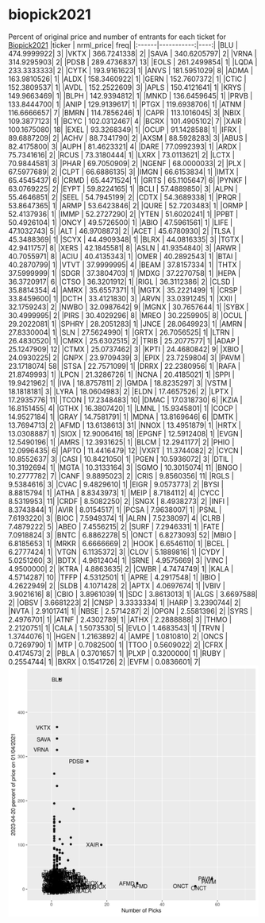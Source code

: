 # biopick2021
Percent of original price and number of entrants for each ticket for [Biopick2021](https://twitter.com/hashtag/Biopick2021)
|ticker |  nrml_price| freq|
|:------|-----------:|----:|
|BLU    | 474.9999922|    3|
|VKTX   | 366.7241338|    2|
|SAVA   | 340.6205797|    2|
|VRNA   | 314.9295903|    2|
|PDSB   | 289.4736837|   13|
|EOLS   | 261.2499854|    1|
|LQDA   | 233.3333333|    2|
|CYTK   | 193.9161623|    1|
|ANVS   | 181.5951029|    8|
|ADMA   | 163.9810526|    1|
|ALDX   | 158.3460922|    1|
|GERN   | 152.7607372|    1|
|CTIC   | 152.3809537|    1|
|AVDL   | 152.2522609|    3|
|APLS   | 150.4121641|    1|
|KRYS   | 149.9663469|    1|
|BLPH   | 142.9394812|    1|
|MNKD   | 136.6459645|    1|
|PRVB   | 133.8444700|    1|
|ANIP   | 129.9139617|    1|
|PTGX   | 119.6938706|    1|
|ATNM   | 116.6666657|    7|
|BMRN   | 114.7856246|    1|
|CAPR   | 113.1016045|    3|
|NBIX   | 109.3877123|    1|
|BCYC   | 102.0312467|    4|
|BCRX   | 101.4905102|    7|
|XAIR   | 100.1675080|   18|
|EXEL   |  93.3268349|    1|
|OCUP   |  91.1428588|    1|
|IFRX   |  89.6887209|    2|
|ACHV   |  88.7341790|    2|
|AXSM   |  88.5928283|    3|
|ABUS   |  82.4175800|    3|
|AUPH   |  81.4623321|    4|
|DARE   |  77.0992393|    1|
|ARDX   |  75.7341616|    2|
|RCUS   |  73.3180444|    1|
|LXRX   |  73.0113621|    2|
|LCTX   |  70.9844581|    3|
|PHAR   |  69.7050909|    2|
|NGENF  |  68.0000033|    2|
|PLX    |  67.5977689|    2|
|CLPT   |  66.6886135|    3|
|IMGN   |  66.6153834|    1|
|IMTX   |  65.4545437|    6|
|CRMD   |  65.4471524|    1|
|GRTS   |  65.1105647|    6|
|PYNKF  |  63.0769225|    2|
|EYPT   |  59.8224165|    1|
|BCLI   |  57.4889850|    3|
|ALPN   |  55.4646851|    2|
|SEEL   |  54.7945199|    2|
|CDTX   |  54.3689338|    1|
|PRQR   |  53.8647365|    1|
|ARMP   |  53.6423846|    2|
|QURE   |  52.7203483|    1|
|ORMP   |  52.4137936|    1|
|IMMP   |  52.2727290|    2|
|YTEN   |  51.6020241|    1|
|PPBT   |  50.4926104|    1|
|ONCY   |  49.5726500|    1|
|ABIO   |  47.5961561|    1|
|LIFE   |  47.1032743|    5|
|ALT    |  46.9708873|    2|
|ACET   |  45.6780930|    2|
|TLSA   |  45.3488369|    1|
|SCYX   |  44.4909348|    1|
|BLRX   |  44.0816335|    3|
|TGTX   |  42.9411757|    8|
|XERS   |  42.1845581|    8|
|ASLN   |  41.9354840|    3|
|ARWR   |  40.7055971|    8|
|ACIU   |  40.4135343|    1|
|OMER   |  40.2892543|    1|
|BTAI   |  40.2870799|    1|
|VTVT   |  37.9999995|    4|
|BEAM   |  37.8157334|    1|
|THTX   |  37.5999999|    1|
|SDGR   |  37.3804703|    1|
|MDXG   |  37.2270758|    1|
|HEPA   |  36.3720917|    6|
|CTSO   |  36.3201912|    1|
|RIGL   |  36.3112386|    2|
|CLSD   |  35.8814354|    4|
|AMRX   |  35.6557371|    1|
|MGTX   |  35.2221499|    1|
|CRSP   |  33.8459600|    1|
|DCTH   |  33.4121830|    3|
|ARVN   |  33.0391245|    1|
|XXII   |  32.1759243|    2|
|NWBO   |  32.0987642|    9|
|MGNX   |  30.7657644|    1|
|SYBX   |  30.4999995|    2|
|PIRS   |  30.4029296|    8|
|MREO   |  30.2259905|    8|
|OCUL   |  29.2022081|    1|
|SPHRY  |  28.2051283|    1|
|JNCE   |  28.0649923|    1|
|AMRN   |  27.8330004|    1|
|SLN    |  27.5624990|    1|
|GRTX   |  26.7056525|    1|
|LTRN   |  26.4830520|    1|
|CMRX   |  25.6302515|    2|
|TRIB   |  25.2077577|    1|
|ADAP   |  25.1247909|   12|
|CTMX   |  25.0737462|    3|
|KPTI   |  24.4680842|    9|
|XBIO   |  24.0930225|    2|
|GNPX   |  23.9709439|    3|
|EPIX   |  23.7259804|    3|
|PAVM   |  23.1718074|   58|
|STSA   |  22.7571099|    1|
|DRRX   |  22.2380956|    1|
|RAFA   |  21.8749993|    1|
|LPCN   |  21.3286726|    1|
|NCNA   |  20.4185021|    1|
|SPPI   |  19.9421962|    1|
|IVA    |  18.8757811|    2|
|GMDA   |  18.8235297|    3|
|VSTM   |  18.1818181|    3|
|LYRA   |  18.0604983|    2|
|ELDN   |  17.4657526|    2|
|LPTX   |  17.2935776|   11|
|TCON   |  17.2348483|   10|
|DMAC   |  17.0318730|    6|
|KZIA   |  16.8151455|    4|
|GTHX   |  16.3807420|    1|
|LMNL   |  15.9345801|    1|
|COCP   |  14.9527184|    1|
|GRAY   |  14.7581791|    1|
|MDNA   |  13.8169646|    6|
|DMTK   |  13.7694713|    2|
|AFMD   |  13.6138613|   31|
|NNOX   |  13.4951879|    1|
|HRTX   |  13.0308887|    1|
|SIOX   |  12.9006416|   18|
|EPGNF  |  12.5912408|    1|
|EVGN   |  12.5490196|    1|
|AMRS   |  12.3931625|    1|
|BLCM   |  12.2941177|    2|
|PHIO   |  12.0996435|    6|
|APTO   |  11.4416479|   12|
|VXRT   |  11.3744082|    2|
|CYCN   |  10.8552637|    3|
|CASI   |  10.8421050|    1|
|PGEN   |  10.5936072|    3|
|DTIL   |  10.3192694|    1|
|MGTA   |  10.3133164|    3|
|SGMO   |  10.3015074|   11|
|BNGO   |  10.2777782|    7|
|CANF   |   9.8895023|    2|
|CRIS   |   9.8560356|   11|
|RGLS   |   9.5384616|    3|
|CVAC   |   9.4829610|    1|
|EIGR   |   9.0573773|    2|
|BYSI   |   8.8815794|    1|
|ATHA   |   8.8343973|    1|
|MEIP   |   8.7184112|    4|
|CYCC   |   8.5319953|   11|
|CRDF   |   8.5082250|    2|
|SNGX   |   8.4938273|    2|
|INFI   |   8.3743844|    1|
|AVIR   |   8.0154517|    1|
|PCSA   |   7.9638007|    1|
|PSNL   |   7.6193220|    3|
|BIOC   |   7.5949374|    1|
|ALRN   |   7.5238097|    4|
|CLRB   |   7.4879222|    5|
|ABEO   |   7.4556215|    2|
|SURF   |   7.2946331|    1|
|FATE   |   7.0918824|    3|
|BNTC   |   6.8862278|    5|
|ONCT   |   6.8273093|   52|
|MBIO   |   6.8185653|    1|
|MRKR   |   6.6666669|    2|
|HOOK   |   6.6546110|    1|
|BCEL   |   6.2777424|    1|
|VTGN   |   6.1135372|    3|
|CLOV   |   5.1889816|    1|
|CYDY   |   5.0251260|    3|
|BDTX   |   4.9612404|    1|
|SRNE   |   4.9575669|    3|
|VINC   |   4.9500000|    2|
|KTRA   |   4.8863635|    2|
|CWBR   |   4.7474749|    1|
|KALA   |   4.5714287|   10|
|TFFP   |   4.5312501|    1|
|APRE   |   4.2917548|    1|
|IBIO   |   4.2622949|    2|
|SLDB   |   4.1071428|    2|
|APTX   |   4.0697674|    1|
|VBIV   |   3.9021616|    8|
|CBIO   |   3.8961039|    1|
|SDC    |   3.8613013|    1|
|ALGS   |   3.6697588|    2|
|OBSV   |   3.6681223|    2|
|CNSP   |   3.3333334|    1|
|HARP   |   3.2390744|    2|
|NVTA   |   2.9101741|    1|
|NBSE   |   2.5714287|    2|
|OPGN   |   2.5581396|    2|
|SYRS   |   2.4976701|    1|
|ATNF   |   2.4302789|    1|
|ATHX   |   2.2888888|    3|
|THMO   |   2.2120751|    1|
|CALA   |   1.5073530|    5|
|EVLO   |   1.4683543|    1|
|TRVN   |   1.3744076|    1|
|HGEN   |   1.2163892|    4|
|AMPE   |   1.0810810|    2|
|ONCS   |   0.7269790|    1|
|MTP    |   0.7082500|    1|
|TTOO   |   0.5609022|    2|
|CFRX   |   0.4174573|    2|
|PBLA   |   0.3701657|    1|
|PLXP   |   0.3200000|    1|
|RUBY   |   0.2554744|    1|
|BXRX   |   0.1541726|    2|
|EVFM   |   0.0836601|    7|
![retvspicks](biopicks.png?raw=true)
